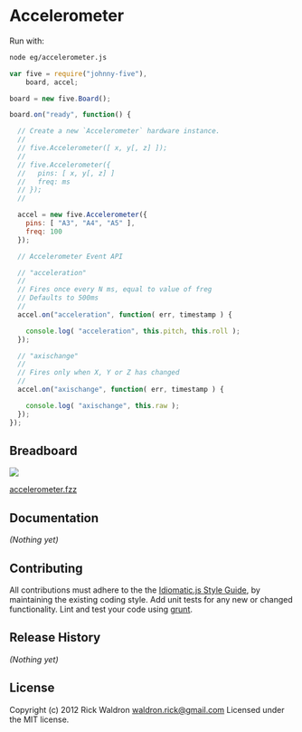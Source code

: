 # Accelerometer

Run with:
```bash
node eg/accelerometer.js
```


```javascript
var five = require("johnny-five"),
    board, accel;

board = new five.Board();

board.on("ready", function() {

  // Create a new `Accelerometer` hardware instance.
  //
  // five.Accelerometer([ x, y[, z] ]);
  //
  // five.Accelerometer({
  //   pins: [ x, y[, z] ]
  //   freq: ms
  // });
  //

  accel = new five.Accelerometer({
    pins: [ "A3", "A4", "A5" ],
    freq: 100
  });

  // Accelerometer Event API

  // "acceleration"
  //
  // Fires once every N ms, equal to value of freg
  // Defaults to 500ms
  //
  accel.on("acceleration", function( err, timestamp ) {

    console.log( "acceleration", this.pitch, this.roll );
  });

  // "axischange"
  //
  // Fires only when X, Y or Z has changed
  //
  accel.on("axischange", function( err, timestamp ) {

    console.log( "axischange", this.raw );
  });
});

```

## Breadboard

<img src="https://raw.github.com/rwldrn/johnny-five/master/docs/breadboard/accelerometer.png">

[accelerometer.fzz](https://github.com/rwldrn/johnny-five/blob/master/docs/breadboard/accelerometer.fzz)


## Documentation

_(Nothing yet)_









## Contributing
All contributions must adhere to the the [Idiomatic.js Style Guide](https://github.com/rwldrn/idiomatic.js),
by maintaining the existing coding style. Add unit tests for any new or changed functionality. Lint and test your code using [grunt](https://github.com/cowboy/grunt).

## Release History
_(Nothing yet)_

## License
Copyright (c) 2012 Rick Waldron <waldron.rick@gmail.com>
Licensed under the MIT license.

